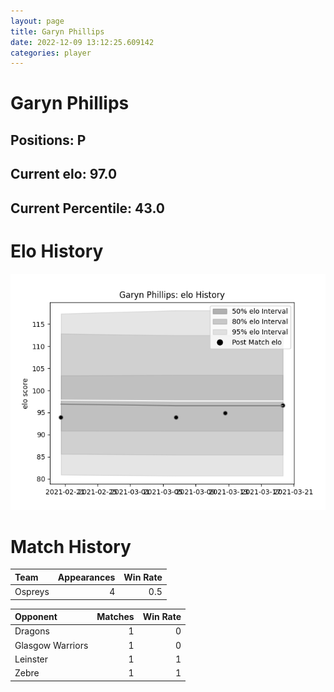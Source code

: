 ```yaml
---  
layout: page  
title: Garyn Phillips  
date: 2022-12-09 13:12:25.609142  
categories: player  
---
```

# Garyn Phillips

## Positions: P

## Current elo: 97.0

## Current Percentile: 43.0

# Elo History


![elo history](history_GarynPhillips.png)
# Match History


| Team    |   Appearances |   Win Rate |
|:--------|--------------:|-----------:|
| Ospreys |             4 |        0.5 |

| Opponent         |   Matches |   Win Rate |
|:-----------------|----------:|-----------:|
| Dragons          |         1 |          0 |
| Glasgow Warriors |         1 |          0 |
| Leinster         |         1 |          1 |
| Zebre            |         1 |          1 |
